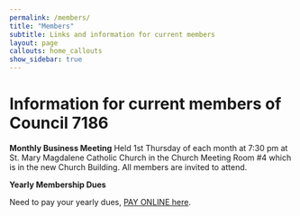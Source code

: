 ```yaml
---
permalink: /members/
title: "Members"
subtitle: Links and information for current members
layout: page
callouts: home_callouts
show_sidebar: true
---
```

# Information for current members of Council 7186

__Monthly Business Meeting__
Held 1st Thursday of each month at 7:30 pm at St. Mary Magdalene Catholic Church in the Church Meeting Room #4 which is in the new Church Building. All members are invited to attend.


__Yearly Membership Dues__

Need to pay your yearly dues, [PAY ONLINE here][paydues].

 
[paydues]:/memberdues